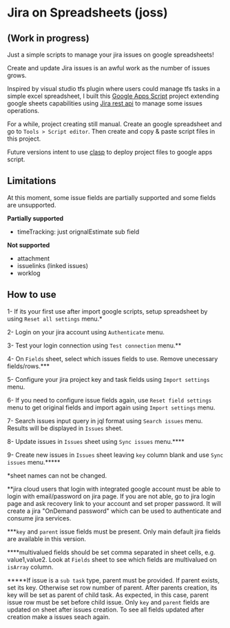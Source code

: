 # Jira on Spreadsheets (joss)
## (Work in progress)
Just a simple scripts to manage your jira issues on google spreadsheets!

Create and update Jira issues is an awful work as the number of issues grows.

Inspired by visual studio tfs plugin where users could manage tfs tasks in a simple excel spreadsheet, I built this [Google Apps Script](https://developers.google.com/apps-script/) project extending google sheets capabilities using [Jira rest api](https://developer.atlassian.com/cloud/jira/platform/rest/v3) to manage some issues operations.

For a while, project creating still manual. Create an google spreadsheet and go to `Tools > Script editor`. Then create and copy & paste script files in this project.

Future versions intent to use [clasp](https://github.com/google/clasp) to deploy project files to google apps script.

## Limitations
At this moment, some issue fields are partially supported and some fields are unsupported.

**Partially supported**
- timeTracking: just orignalEstimate sub field

**Not supported**
- attachment
- issuelinks (linked issues)
- worklog

## How to use
1- If its your first use after import google scripts, setup spreadsheet by using `Reset all settings` menu.* 

2- Login on your jira account using `Authenticate` menu. 

3- Test your login connection using `Test connection` menu.** 

4- On `Fields` sheet, select which issues fields to use. Remove unecessary fields/rows.*** 

5- Configure your jira project key and task fields using `Import settings` menu. 

6- If you need to configure issue fields again, use `Reset field settings` menu to get original fields and import again using `Import settings` menu. 

7- Search issues input query in jql format using `Search issues` menu. Results will be displayed in `Issues` sheet. 

8- Update issues in `Issues` sheet using `Sync issues` menu.**** 

9- Create new issues in `Issues` sheet leaving `key` column blank and use `Sync issues` menu.***** 

*sheet names can not be changed. 

**jira cloud users that login with integrated google account must be able to login with email/password on jira page. If you are not able, go to jira login page and ask recovery link to your account and set proper password. It will create a jira "OnDemand password" which can be used to authenticate and consume jira services. 

***`key` and `parent` issue fields must be present. Only main default jira fields are available in this version. 

****multivalued fields should be set comma separated in sheet cells, e.g. value1,value2. Look at `Fields` sheet to see which fields are multivalued on `isArray` column. 

*****If issue is a `sub task` type, parent must be provided. If parent exists, set its key. Otherwise set row number of parent. After parents creation, its key will be set as parent of child task. As expected, in this case, parent issue row must be set before child issue. Only `key` and `parent` fields are updated on sheet after issues creation. To see all fields updated after creation make a issues seach again.
